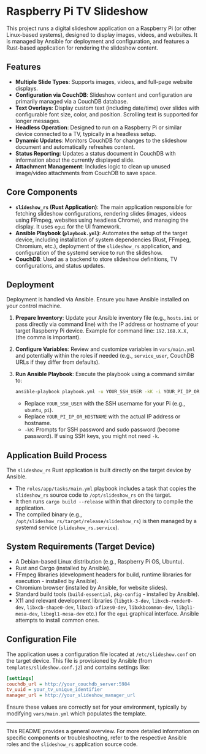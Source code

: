 # Raspberry Pi TV Slideshow

This project runs a digital slideshow application on a Raspberry Pi (or other Linux-based systems), designed to display images, videos, and websites. It is managed by Ansible for deployment and configuration, and features a Rust-based application for rendering the slideshow content.

## Features

- **Multiple Slide Types**: Supports images, videos, and full-page website displays.
- **Configuration via CouchDB**: Slideshow content and configuration are primarily managed via a CouchDB database.
- **Text Overlays**: Display custom text (including date/time) over slides with configurable font size, color, and position. Scrolling text is supported for longer messages.
- **Headless Operation**: Designed to run on a Raspberry Pi or similar device connected to a TV, typically in a headless setup.
- **Dynamic Updates**: Monitors CouchDB for changes to the slideshow document and automatically refreshes content.
- **Status Reporting**: Updates a status document in CouchDB with information about the currently displayed slide.
- **Attachment Management**: Includes logic to clean up unused image/video attachments from CouchDB to save space.

## Core Components

- **`slideshow_rs` (Rust Application)**: The main application responsible for fetching slideshow configurations, rendering slides (images, videos using FFmpeg, websites using headless Chrome), and managing the display. It uses `egui` for the UI framework.
- **Ansible Playbook (`playbook.yml`)**: Automates the setup of the target device, including installation of system dependencies (Rust, FFmpeg, Chromium, etc.), deployment of the `slideshow_rs` application, and configuration of the systemd service to run the slideshow.
- **CouchDB**: Used as a backend to store slideshow definitions, TV configurations, and status updates.

## Deployment

Deployment is handled via Ansible. Ensure you have Ansible installed on your control machine.

1.  **Prepare Inventory**:
    Update your Ansible inventory file (e.g., `hosts.ini` or pass directly via command line) with the IP address or hostname of your target Raspberry Pi device. Example for command line: `192.168.X.X,` (the comma is important).

2.  **Configure Variables**:
    Review and customize variables in `vars/main.yml` and potentially within the roles if needed (e.g., `service_user`, CouchDB URLs if they differ from defaults).

3.  **Run Ansible Playbook**:
    Execute the playbook using a command similar to:
    ```bash
    ansible-playbook playbook.yml -u YOUR_SSH_USER -kK -i YOUR_PI_IP_OR_HOSTNAME, -e ansible_python_interpreter=/usr/bin/python3
    ```
    - Replace `YOUR_SSH_USER` with the SSH username for your Pi (e.g., `ubuntu`, `pi`).
    - Replace `YOUR_PI_IP_OR_HOSTNAME` with the actual IP address or hostname.
    - `-kK`: Prompts for SSH password and sudo password (become password). If using SSH keys, you might not need `-k`.

## Application Build Process

The `slideshow_rs` Rust application is built directly on the target device by Ansible.
- The `roles/app/tasks/main.yml` playbook includes a task that copies the `slideshow_rs` source code to `/opt/slideshow_rs` on the target.
- It then runs `cargo build --release` within that directory to compile the application.
- The compiled binary (e.g., `/opt/slideshow_rs/target/release/slideshow_rs`) is then managed by a systemd service (`slideshow_rs.service`).

## System Requirements (Target Device)

- A Debian-based Linux distribution (e.g., Raspberry Pi OS, Ubuntu).
- Rust and Cargo (installed by Ansible).
- FFmpeg libraries (development headers for build, runtime libraries for execution - installed by Ansible).
- Chromium browser (installed by Ansible, for website slides).
- Standard build tools (`build-essential`, `pkg-config` - installed by Ansible).
- X11 and relevant development libraries (`libgtk-3-dev`, `libxcb-render0-dev`, `libxcb-shape0-dev`, `libxcb-xfixes0-dev`, `libxkbcommon-dev`, `libgl1-mesa-dev`, `libegl1-mesa-dev` etc.) for the `egui` graphical interface. Ansible attempts to install common ones.

## Configuration File

The application uses a configuration file located at `/etc/slideshow.conf` on the target device. This file is provisioned by Ansible (from `templates/slideshow.conf.j2`) and contains settings like:

```ini
[settings]
couchdb_url = http://your_couchdb_server:5984
tv_uuid = your_tv_unique_identifier
manager_url = http://your_slideshow_manager_url
```

Ensure these values are correctly set for your environment, typically by modifying `vars/main.yml` which populates the template.

---

This README provides a general overview. For more detailed information on specific components or troubleshooting, refer to the respective Ansible roles and the `slideshow_rs` application source code.